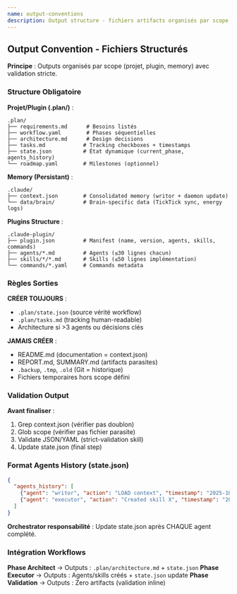 ```yaml
---
name: output-conventions
description: Output structure - fichiers artifacts organisés par scope
---
```


## Output Convention - Fichiers Structurés

**Principe** : Outputs organisés par scope (projet, plugin, memory) avec validation stricte.

### Structure Obligatoire

**Projet/Plugin (.plan/)** :
```
.plan/
├── requirements.md      # Besoins listés
├── workflow.yaml        # Phases séquentielles
├── architecture.md      # Design decisions
├── tasks.md            # Tracking checkboxes + timestamps
├── state.json          # État dynamique (current_phase, agents_history)
└── roadmap.yaml        # Milestones (optionnel)
```

**Memory (Persistant)** :
```
.claude/
├── context.json        # Consolidated memory (writor + daemon update)
└── data/brain/         # Brain-specific data (TickTick sync, energy logs)
```

**Plugins Structure** :
```
.claude-plugin/
├── plugin.json         # Manifest (name, version, agents, skills, commands)
├── agents/*.md         # Agents (≤30 lignes chacun)
├── skills/*/*.md       # Skills (≤50 lignes implémentation)
└── commands/*.yaml     # Commands metadata
```

### Règles Sorties

**CRÉER TOUJOURS** :
- `.plan/state.json` (source vérité workflow)
- `.plan/tasks.md` (tracking human-readable)
- Architecture si >3 agents ou décisions clés

**JAMAIS CRÉER** :
- README.md (documentation = context.json)
- REPORT.md, SUMMARY.md (artifacts parasites)
- `.backup`, `.tmp`, `.old` (Git = historique)
- Fichiers temporaires hors scope défini

### Validation Output

**Avant finaliser** :
1. Grep context.json (vérifier pas doublon)
2. Glob scope (vérifier pas fichier parasite)
3. Validate JSON/YAML (strict-validation skill)
4. Update state.json (final step)

### Format Agents History (state.json)

```json
{
  "agents_history": [
    {"agent": "writor", "action": "LOAD context", "timestamp": "2025-10-27T14:30:00Z"},
    {"agent": "executor", "action": "Created skill X", "timestamp": "2025-10-27T14:35:00Z"}
  ]
}
```

**Orchestrator responsabilité** : Update state.json après CHAQUE agent complété.

### Intégration Workflows

**Phase Architect** → Outputs : `.plan/architecture.md` + `state.json`
**Phase Executor** → Outputs : Agents/skills créés + `state.json` update
**Phase Validation** → Outputs : Zero artifacts (validation inline)
